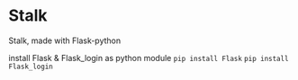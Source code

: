 # Stalk
Stalk, made with Flask-python

install Flask & Flask_login as python module
`pip install Flask`
`pip install Flask_login`
